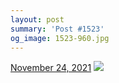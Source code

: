 ```yaml
---
layout: post
summary: 'Post #1523'
og_image: 1523-960.jpg
---
```


<p>
  <time>
    <a href="/1523">November 24, 2021</a>
  </time>
  <a href="/1523">
    <img src="{{ site.assets_url }}/1523-480.jpg" srcset="{{ site.assets_url }}/1523-240.jpg 240w, {{ site.assets_url }}/1523-480.jpg 480w, {{ site.assets_url }}/1523-720.jpg 720w, {{ site.assets_url }}/1523-960.jpg 960w" sizes="(min-width: 700px) 50vw, calc(100vw - 2rem)" />
  </a>
</p>

